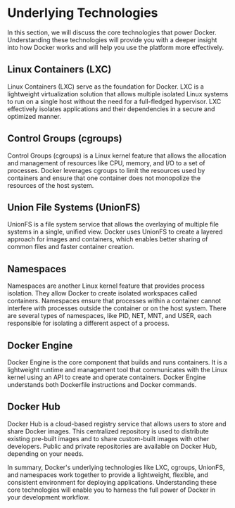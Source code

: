 # Underlying Technologies

In this section, we will discuss the core technologies that power Docker. Understanding these technologies will provide you with a deeper insight into how Docker works and will help you use the platform more effectively.

## Linux Containers (LXC)

Linux Containers (LXC) serve as the foundation for Docker. LXC is a lightweight virtualization solution that allows multiple isolated Linux systems to run on a single host without the need for a full-fledged hypervisor. LXC effectively isolates applications and their dependencies in a secure and optimized manner.

## Control Groups (cgroups)

Control Groups (cgroups) is a Linux kernel feature that allows the allocation and management of resources like CPU, memory, and I/O to a set of processes. Docker leverages cgroups to limit the resources used by containers and ensure that one container does not monopolize the resources of the host system.

## Union File Systems (UnionFS)

UnionFS is a file system service that allows the overlaying of multiple file systems in a single, unified view. Docker uses UnionFS to create a layered approach for images and containers, which enables better sharing of common files and faster container creation.

## Namespaces

Namespaces are another Linux kernel feature that provides process isolation. They allow Docker to create isolated workspaces called containers. Namespaces ensure that processes within a container cannot interfere with processes outside the container or on the host system. There are several types of namespaces, like PID, NET, MNT, and USER, each responsible for isolating a different aspect of a process.

## Docker Engine

Docker Engine is the core component that builds and runs containers. It is a lightweight runtime and management tool that communicates with the Linux kernel using an API to create and operate containers. Docker Engine understands both Dockerfile instructions and Docker commands.

## Docker Hub

Docker Hub is a cloud-based registry service that allows users to store and share Docker images. This centralized repository is used to distribute existing pre-built images and to share custom-built images with other developers. Public and private repositories are available on Docker Hub, depending on your needs.

In summary, Docker's underlying technologies like LXC, cgroups, UnionFS, and namespaces work together to provide a lightweight, flexible, and consistent environment for deploying applications. Understanding these core technologies will enable you to harness the full power of Docker in your development workflow.